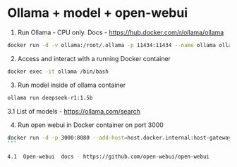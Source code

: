 # Ollama + model + open-webui

1. Run Ollama - CPU only. Docs - https://hub.docker.com/r/ollama/ollama

```sh
docker run -d -v ollama:/root/.ollama -p 11434:11434 --name ollama ollama/ollama
```

2.  Access and interact with a running Docker container

```sh
docker exec -it ollama /bin/bash
```

3.  Run model inside of ollama container

```sh
ollama run deepseek-r1:1.5b
```

3.1 List of models - https://ollama.com/search

4.  Run open webui in Docker container on port 3000

````sh
docker run -d -p 3000:8080 --add-host=host.docker.internal:host-gateway -v open-webui:/app/backend/data --name open-webui --restart always ghcr.io/open-webui/open-webui:main
```

4.1  Open-webui  docs - https://github.com/open-webui/open-webui

````
